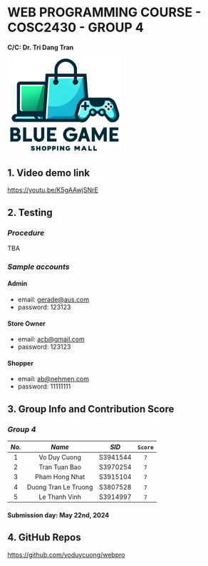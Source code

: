 # WEB PROGRAMMING COURSE - COSC2430 - GROUP 4
**C/C: Dr. Tri Dang Tran**

<img src="img/mall_logo.png" alt="Mall Logo" width=256px>

## 1. Video demo link
https://youtu.be/K5gAAwjSNrE

## 2. Testing 
### *Procedure*
TBA
### *Sample accounts*
#### Admin
- email: gerade@aus.com
- password: 123123
#### Store Owner
- email: acb@gmail.com
- password: 123123
#### Shopper
- email: ab@nehmen.com
- password: 11111111

## 3. Group Info and Contribution Score
### *Group 4*
| *No.*| *Name*                 | *SID*      | `Score`
|:----:|:----------------------:|:----------:|:-----:|
| 1    | Vo Duy Cuong           | S3941544   | `7`  
| 2    | Tran Tuan Bao          | S3970254   | `7`
| 3    | Pham Hong Nhat         | S3915104   | `7`
| 4    | Duong Tran Le Truong   | S3807528   | `7`
| 5    | Le Thanh Vinh          | S3914997   | `7`

#### Submission day: May 22nd, 2024

## 4. GitHub Repos
https://github.com/voduycuong/webpro
